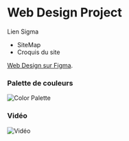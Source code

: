 # Web Design Project

Lien Sigma
- SiteMap
- Croquis du site

[Web Design sur Figma](https://www.figma.com/design/060MXIhYV1rACA12JGnDX2/CS2---Web-design?node-id=1-3&node-type=canvas&t=y7YI1J9iK2DpQRjm-0).

### Palette de couleurs
![Color Palette](file-OWFGEqN2McCohMUP0JkCefjK)

### Vidéo
![Vidéo](file-SAAgUXljqj7JnF4B32REZ40N)